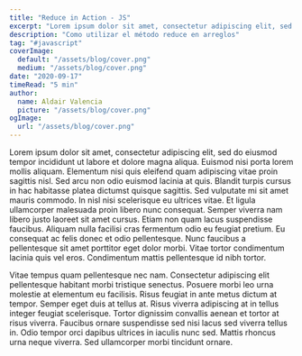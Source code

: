 ```yaml
---
title: "Reduce in Action - JS"
excerpt: "Lorem ipsum dolor sit amet, consectetur adipiscing elit, sed do eiusmod tempor incididunt ut labore et dolore magna aliqua. Praesent elementum facilisis leo vel fringilla est ullamcorper eget. At imperdiet dui accumsan sit amet nulla facilities morbi tempus."
description: "Como utilizar el método reduce en arreglos"
tag: "#javascript"
coverImage:
  default: "/assets/blog/cover.png"
  medium: "/assets/blog/cover.png"
date: "2020-09-17"
timeRead: "5 min"
author:
  name: Aldair Valencia
  picture: "/assets/blog/cover.png"
ogImage:
  url: "/assets/blog/cover.png"
---
```


Lorem ipsum dolor sit amet, consectetur adipiscing elit, sed do eiusmod tempor incididunt ut labore et dolore magna aliqua. Euismod nisi porta lorem mollis aliquam. Elementum nisi quis eleifend quam adipiscing vitae proin sagittis nisl. Sed arcu non odio euismod lacinia at quis. Blandit turpis cursus in hac habitasse platea dictumst quisque sagittis. Sed vulputate mi sit amet mauris commodo. In nisl nisi scelerisque eu ultrices vitae. Et ligula ullamcorper malesuada proin libero nunc consequat. Semper viverra nam libero justo laoreet sit amet cursus. Etiam non quam lacus suspendisse faucibus. Aliquam nulla facilisi cras fermentum odio eu feugiat pretium. Eu consequat ac felis donec et odio pellentesque. Nunc faucibus a pellentesque sit amet porttitor eget dolor morbi. Vitae tortor condimentum lacinia quis vel eros. Condimentum mattis pellentesque id nibh tortor.

Vitae tempus quam pellentesque nec nam. Consectetur adipiscing elit pellentesque habitant morbi tristique senectus. Posuere morbi leo urna molestie at elementum eu facilisis. Risus feugiat in ante metus dictum at tempor. Semper eget duis at tellus at. Risus viverra adipiscing at in tellus integer feugiat scelerisque. Tortor dignissim convallis aenean et tortor at risus viverra. Faucibus ornare suspendisse sed nisi lacus sed viverra tellus in. Odio tempor orci dapibus ultrices in iaculis nunc sed. Mattis rhoncus urna neque viverra. Sed ullamcorper morbi tincidunt ornare.

